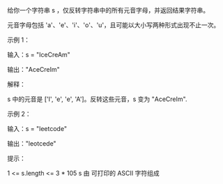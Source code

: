 给你一个字符串 s ，仅反转字符串中的所有元音字母，并返回结果字符串。

元音字母包括 'a'、'e'、'i'、'o'、'u'，且可能以大小写两种形式出现不止一次。

 

示例 1：

输入：s = "IceCreAm"

输出："AceCreIm"

解释：

s 中的元音是 ['I', 'e', 'e', 'A']。反转这些元音，s 变为 "AceCreIm".

示例 2：

输入：s = "leetcode"

输出："leotcede"

 

提示：

1 <= s.length <= 3 * 105
s 由 可打印的 ASCII 字符组成